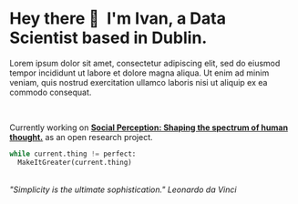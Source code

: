 <h1>Hey there 👋 ‏‏‎ ‎I'm Ivan, a <span color='2997ff'>Data Scientist</span> based in Dublin.</h1>

Lorem ipsum dolor sit amet, consectetur adipiscing elit, sed do eiusmod tempor incididunt ut labore et dolore magna aliqua. Ut enim ad minim veniam, quis nostrud exercitation ullamco laboris nisi ut aliquip ex ea commodo consequat.

<br>

Currently working on <b>[Social Perception: Shaping the spectrum of human thought.](https://google.com/)</b> as an open research project.</b>

```python
while current.thing != perfect:
  MakeItGreater(current.thing)
```


<br><i>"Simplicity is the ultimate sophistication." Leonardo da Vinci</i>

<!--
**ivanachillee/ivanachillee** is a ✨ _special_ ✨ repository because its `README.md` (this file) appears on your GitHub profile.

Here are some ideas to get you started:

- 🔭 I’m currently working on ...
- 🌱 I’m currently learning ...
- 👯 I’m looking to collaborate on ...
- 🤔 I’m looking for help with ...
- 💬 Ask me about ...
- 📫 How to reach me: ...
- 😄 Pronouns: ...
- ⚡ Fun fact: ...
-->

